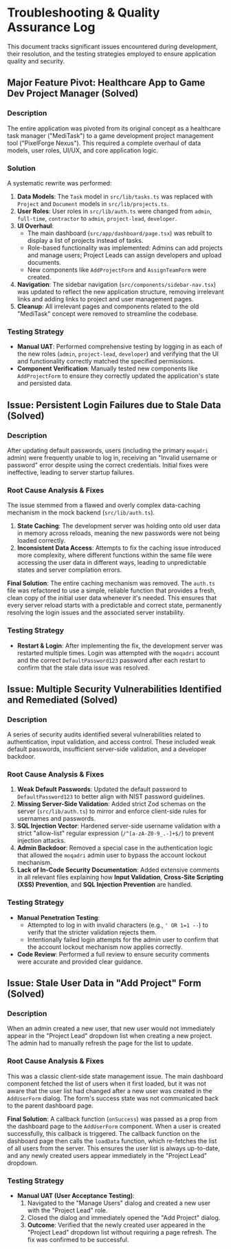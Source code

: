 
# Troubleshooting & Quality Assurance Log

This document tracks significant issues encountered during development, their resolution, and the testing strategies employed to ensure application quality and security.

## Major Feature Pivot: Healthcare App to Game Dev Project Manager (Solved)

### Description
The entire application was pivoted from its original concept as a healthcare task manager ("MediTask") to a game development project management tool ("PixelForge Nexus"). This required a complete overhaul of data models, user roles, UI/UX, and core application logic.

### Solution
A systematic rewrite was performed:
1.  **Data Models**: The `Task` model in `src/lib/tasks.ts` was replaced with `Project` and `Document` models in `src/lib/projects.ts`.
2.  **User Roles**: User roles in `src/lib/auth.ts` were changed from `admin`, `full-time`, `contractor` to `admin`, `project-lead`, `developer`.
3.  **UI Overhaul**:
    *   The main dashboard (`src/app/dashboard/page.tsx`) was rebuilt to display a list of projects instead of tasks.
    *   Role-based functionality was implemented: Admins can add projects and manage users; Project Leads can assign developers and upload documents.
    *   New components like `AddProjectForm` and `AssignTeamForm` were created.
4.  **Navigation**: The sidebar navigation (`src/components/sidebar-nav.tsx`) was updated to reflect the new application structure, removing irrelevant links and adding links to project and user management pages.
5.  **Cleanup**: All irrelevant pages and components related to the old "MediTask" concept were removed to streamline the codebase.

### Testing Strategy
-   **Manual UAT**: Performed comprehensive testing by logging in as each of the new roles (`admin`, `project-lead`, `developer`) and verifying that the UI and functionality correctly matched the specified permissions.
-   **Component Verification**: Manually tested new components like `AddProjectForm` to ensure they correctly updated the application's state and persisted data.

## Issue: Persistent Login Failures due to Stale Data (Solved)

### Description
After updating default passwords, users (including the primary `moqadri` admin) were frequently unable to log in, receiving an "Invalid username or password" error despite using the correct credentials. Initial fixes were ineffective, leading to server startup failures.

### Root Cause Analysis & Fixes
The issue stemmed from a flawed and overly complex data-caching mechanism in the mock backend (`src/lib/auth.ts`).
1.  **State Caching**: The development server was holding onto old user data in memory across reloads, meaning the new passwords were not being loaded correctly.
2.  **Inconsistent Data Access**: Attempts to fix the caching issue introduced more complexity, where different functions within the same file were accessing the user data in different ways, leading to unpredictable states and server compilation errors.

**Final Solution**: The entire caching mechanism was removed. The `auth.ts` file was refactored to use a simple, reliable function that provides a fresh, clean copy of the initial user data whenever it's needed. This ensures that every server reload starts with a predictable and correct state, permanently resolving the login issues and the associated server instability.

### Testing Strategy
-   **Restart & Login**: After implementing the fix, the development server was restarted multiple times. Login was attempted with the `moqadri` account and the correct `DefaultPassword123` password after each restart to confirm that the stale data issue was resolved.

## Issue: Multiple Security Vulnerabilities Identified and Remediated (Solved)

### Description
A series of security audits identified several vulnerabilities related to authentication, input validation, and access control. These included weak default passwords, insufficient server-side validation, and a developer backdoor.

### Root Cause Analysis & Fixes
1.  **Weak Default Passwords**: Updated the default password to `DefaultPassword123` to better align with NIST password guidelines.
2.  **Missing Server-Side Validation**: Added strict Zod schemas on the server (`src/lib/auth.ts`) to mirror and enforce client-side rules for usernames and passwords.
3.  **SQL Injection Vector**: Hardened server-side username validation with a strict "allow-list" regular expression (`/^[a-zA-Z0-9_.-]+$/`) to prevent injection attacks.
4.  **Admin Backdoor**: Removed a special case in the authentication logic that allowed the `moqadri` admin user to bypass the account lockout mechanism.
5.  **Lack of In-Code Security Documentation**: Added extensive comments in all relevant files explaining how **Input Validation**, **Cross-Site Scripting (XSS) Prevention**, and **SQL Injection Prevention** are handled.

### Testing Strategy
-   **Manual Penetration Testing**:
    -   Attempted to log in with invalid characters (e.g., `' OR 1=1 --`) to verify that the stricter validation rejects them.
    -   Intentionally failed login attempts for the admin user to confirm that the account lockout mechanism now applies correctly.
-   **Code Review**: Performed a full review to ensure security comments were accurate and provided clear guidance.

## Issue: Stale User Data in "Add Project" Form (Solved)

### Description
When an admin created a new user, that new user would not immediately appear in the "Project Lead" dropdown list when creating a new project. The admin had to manually refresh the page for the list to update.

### Root Cause Analysis & Fixes
This was a classic client-side state management issue. The main dashboard component fetched the list of users when it first loaded, but it was not aware that the user list had changed after a new user was created in the `AddUserForm` dialog. The form's success state was not communicated back to the parent dashboard page.

**Final Solution**: A callback function (`onSuccess`) was passed as a prop from the dashboard page to the `AddUserForm` component. When a user is created successfully, this callback is triggered. The callback function on the dashboard page then calls the `loadData` function, which re-fetches the list of all users from the server. This ensures the user list is always up-to-date, and any newly created users appear immediately in the "Project Lead" dropdown.

### Testing Strategy
-   **Manual UAT (User Acceptance Testing)**:
    1.  Navigated to the "Manage Users" dialog and created a new user with the "Project Lead" role.
    2.  Closed the dialog and immediately opened the "Add Project" dialog.
    3.  **Outcome**: Verified that the newly created user appeared in the "Project Lead" dropdown list without requiring a page refresh. The fix was confirmed to be successful.
